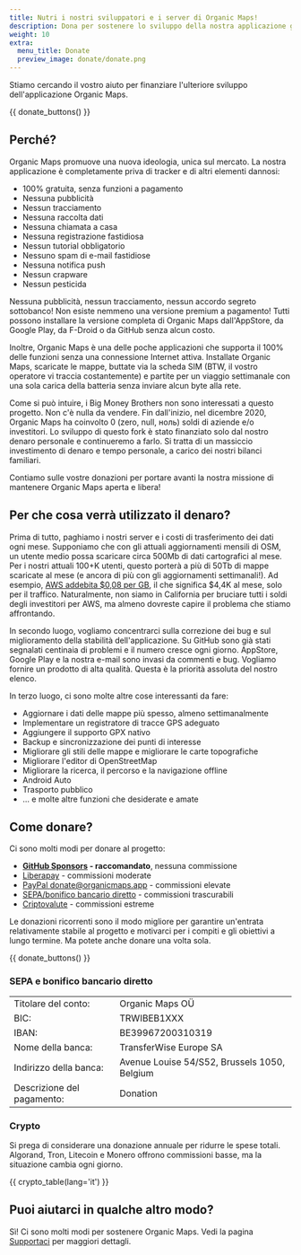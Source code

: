 ```yaml
---
title: Nutri i nostri sviluppatori e i server di Organic Maps!
description: Dona per sostenere lo sviluppo della nostra applicazione gratuita
weight: 10
extra:
  menu_title: Donate
  preview_image: donate/donate.png
---
```


Stiamo cercando il vostro aiuto per finanziare l'ulteriore sviluppo dell'applicazione Organic Maps.

{{ donate_buttons() }}

## Perché?

Organic Maps promuove una nuova ideologia, unica sul mercato. La nostra applicazione è completamente priva di tracker e di altri elementi dannosi:

- 100% gratuita, senza funzioni a pagamento
- Nessuna pubblicità
- Nessun tracciamento
- Nessuna raccolta dati
- Nessuna chiamata a casa
- Nessuna registrazione fastidiosa
- Nessun tutorial obbligatorio
- Nessuno spam di e-mail fastidiose
- Nessuna notifica push
- Nessun crapware
- Nessun pesticida


Nessuna pubblicità, nessun tracciamento, nessun accordo segreto sottobanco! Non esiste nemmeno una versione premium a pagamento! Tutti possono installare la versione completa di Organic Maps dall'AppStore, da Google Play, da F-Droid o da GitHub senza alcun costo.

Inoltre, Organic Maps è una delle poche applicazioni che supporta il 100% delle funzioni senza una connessione Internet attiva. Installate Organic Maps, scaricate le mappe, buttate via la scheda SIM (BTW, il vostro operatore vi traccia costantemente) e partite per un viaggio settimanale con una sola carica della batteria senza inviare alcun byte alla rete.

Come si può intuire, i Big Money Brothers non sono interessati a questo progetto. Non c'è nulla da vendere. Fin dall'inizio, nel dicembre 2020, Organic Maps ha coinvolto 0 (zero, null, ноль) soldi di aziende e/o investitori. Lo sviluppo di questo fork è stato finanziato solo dal nostro denaro personale e continueremo a farlo. Si tratta di un massiccio investimento di denaro e tempo personale, a carico dei nostri bilanci familiari.

Contiamo sulle vostre donazioni per portare avanti la nostra missione di mantenere Organic Maps aperta e libera!


## Per che cosa verrà utilizzato il denaro?

Prima di tutto, paghiamo i nostri server e i costi di trasferimento dei dati ogni mese. Supponiamo che con gli attuali aggiornamenti mensili di OSM, un utente medio possa scaricare circa 500Mb di dati cartografici al mese. Per i nostri attuali 100+K utenti, questo porterà a più di 50Tb di mappe scaricate al mese (e ancora di più con gli aggiornamenti settimanali!). Ad esempio, [AWS addebita $0,08 per GB](https://aws.amazon.com/ec2/pricing/on-demand/#Data_Transfer), il che significa $4,4K al mese, solo per il traffico. Naturalmente, non siamo in California per bruciare tutti i soldi degli investitori per AWS, ma almeno dovreste capire il problema che stiamo affrontando.

In secondo luogo, vogliamo concentrarci sulla correzione dei bug e sul miglioramento della stabilità dell'applicazione. Su GitHub sono già stati segnalati centinaia di problemi e il numero cresce ogni giorno. AppStore, Google Play e la nostra e-mail sono invasi da commenti e bug. Vogliamo fornire un prodotto di alta qualità. Questa è la priorità assoluta del nostro elenco.

In terzo luogo, ci sono molte altre cose interessanti da fare:

- Aggiornare i dati delle mappe più spesso, almeno settimanalmente
- Implementare un registratore di tracce GPS adeguato
- Aggiungere il supporto GPX nativo
- Backup e sincronizzazione dei punti di interesse
- Migliorare gli stili delle mappe e migliorare le carte topografiche
- Migliorare l'editor di OpenStreetMap
- Migliorare la ricerca, il percorso e la navigazione offline
- Android Auto
- Trasporto pubblico
- ... e molte altre funzioni che desiderate e amate


## Come donare?

Ci sono molti modi per donare al progetto:

- **[GitHub Sponsors][] - raccomandato**, nessuna commissione
- [Liberapay][] - commissioni moderate
- [PayPal donate@organicmaps.app][PayPal] - commissioni elevate
- [SEPA/bonifico bancario diretto][SEPA] - commissioni trascurabili
- [Criptovalute][Crypto] - commissioni estreme

Le donazioni ricorrenti sono il modo migliore per garantire un'entrata relativamente stabile al
progetto e motivarci per i compiti e gli obiettivi a lungo termine. Ma potete anche
donare una volta sola.

{{ donate_buttons() }}

### SEPA e bonifico bancario diretto

|   |   |
|---|---|
Titolare del conto: | Organic Maps OÜ
BIC: | TRWIBEB1XXX
IBAN: | BE39967200310319
Nome della banca: | TransferWise Europe SA
Indirizzo della banca: | Avenue Louise 54/S52, Brussels 1050, Belgium
Descrizione del pagamento: | Donation

### Crypto

Si prega di considerare una donazione annuale per ridurre le spese totali. Algorand, Tron,
Litecoin e Monero offrono commissioni basse, ma la situazione cambia ogni giorno.

{{ crypto_table(lang='it') }}

## Puoi aiutarci in qualche altro modo?

Sì! Ci sono molti modi per sostenere Organic Maps. Vedi la pagina
[Supportaci](@/support-us/index.md) per maggiori dettagli.


[PayPal]: https://www.paypal.com/donate?hosted_button_id=JYM34AADM87V8 "PayPal donate@organicmaps.app"
[GitHub Sponsors]: https://github.com/sponsors/organicmaps "GitHub Sponsors"
[Liberapay]: https://liberapay.com/OrganicMaps/donate "Liberapay"
[SEPA]: #sepa-e-bonifico-bancario-diretto "SEPA e bonifico bancario diretto"
[Crypto]: #crypto "Donazioni in criptovalute"
